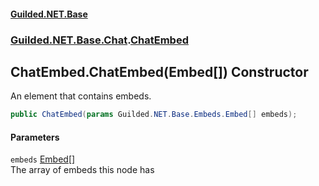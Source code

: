 
#### [Guilded.NET.Base](Guilded_NET_Base 'Guilded_NET_Base')
### [Guilded.NET.Base.Chat](Guilded_NET_Base#Guilded_NET_Base_Chat 'Guilded.NET.Base.Chat').[ChatEmbed](ChatEmbed 'Guilded.NET.Base.Chat.ChatEmbed')
## ChatEmbed.ChatEmbed(Embed[]) Constructor
An element that contains embeds.  
```csharp
public ChatEmbed(params Guilded.NET.Base.Embeds.Embed[] embeds);
```

#### Parameters
<a name='Guilded_NET_Base_Chat_ChatEmbed_ChatEmbed(Guilded_NET_Base_Embeds_Embed__)_embeds'></a>
`embeds` [Embed](Embed 'Guilded.NET.Base.Embeds.Embed')[[]](https://docs.microsoft.com/en-us/dotnet/api/System.Array 'System.Array')  
The array of embeds this node has
  
